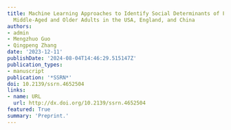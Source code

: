 ```yaml
---
title: Machine Learning Approaches to Identify Social Determinants of Frailty Among
  Middle-Aged and Older Adults in the USA, England, and China
authors:
- admin
- Mengzhuo Guo
- Qingpeng Zhang
date: '2023-12-11'
publishDate: '2024-08-04T14:46:29.515147Z'
publication_types:
- manuscript
publication: '*SSRN*'
doi: 10.2139/ssrn.4652504
links:
- name: URL
  url: http://dx.doi.org/10.2139/ssrn.4652504
featured: True
summary: 'Preprint.'
---
```


